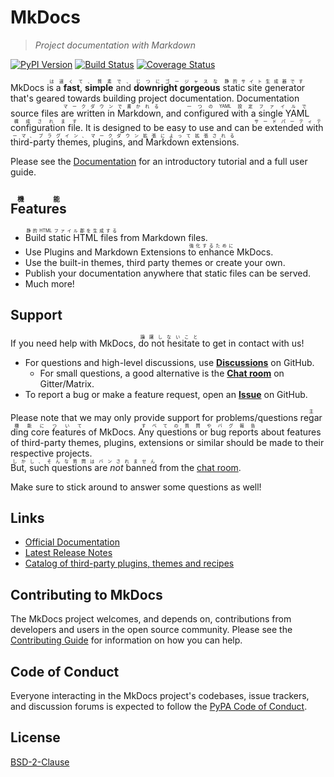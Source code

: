 # MkDocs

> *Project documentation with Markdown*

[![PyPI Version][pypi-v-image]][pypi-v-link]
[![Build Status][GHAction-image]][GHAction-link]
[![Coverage Status][codecov-image]][codecov-link]

MkDocs <ruby>is a **fast**, **simple** and **downright gorgeous**<rt>は速くて、質素で、じつにゴージャスな</rt></ruby> <ruby>static site
generator <rt>静的サイト生成器です</rt></ruby> that's geared towards building project documentation. Documentation
source files <ruby>are written in Markdown<rt>マークダウンで書かれる</rt></ruby>, and <ruby>configured with a single YAML
configuration file<rt>一つのYAML設定ファイルで構成されます</rt></ruby>. It is designed to be easy to use and can <ruby>be extended with
third-party themes, plugins, and Markdown extensions<rt>サードパーティテーマ、プラグイン、マークダウン拡張によって拡張される</rt></ruby>.

Please see the [Documentation][mkdocs] for an introductory tutorial and a full
user guide.

## <ruby>Features<rt>機能</rt></ruby>

- <ruby>Build static HTML files<rt>静的HTMLファイル郡を生成する<rt></ruby> from Markdown files.
- Use Plugins and Markdown Extensions <ruby>to enhance<rt>強化するために</rt></ruby> MkDocs.
- Use the built-in themes, third party themes or create your own.
- Publish your documentation anywhere that static files can be served.
- Much more!

## Support

If you need help with MkDocs, <ruby>do not hesitate<rt>躊躇しないこと</rt></ruby> to get in contact with us!

-   For questions and high-level discussions, use **[Discussions]** on GitHub.
    -   For small questions, a good alternative is the **[Chat room]** on
        Gitter/Matrix.
-   To report a bug or make a feature request, open an **[Issue]** on GitHub.

Please note that we may only provide
support for problems/questions <ruby>regarding core features<rt>主機能について</rt></ruby> of MkDocs. <ruby>Any
questions or bug reports<rt>すべての質問やバグ報告<rt></ruby> about features of third-party themes, plugins,
extensions or similar should be made to their respective projects.  
<ruby>But, such questions are *not* banned<rt>しかし、そんな質問はバンされません</rt></ruby> from the [chat room].

Make sure to stick around to answer some questions as well!

## Links

- [Official Documentation][mkdocs]
- [Latest Release Notes][release-notes]
- [Catalog of third-party plugins, themes and recipes][catalog]

## Contributing to MkDocs

The MkDocs project welcomes, and depends on, contributions from developers and
users in the open source community. Please see the [Contributing Guide] for
information on how you can help.

## Code of Conduct

Everyone interacting in the MkDocs project's codebases, issue trackers, and
discussion forums is expected to follow the [PyPA Code of Conduct].

<!-- Badges -->
[codecov-image]: https://codecov.io/github/mkdocs/mkdocs/coverage.svg?branch=master
[codecov-link]: https://codecov.io/github/mkdocs/mkdocs?branch=master
[pypi-v-image]: https://img.shields.io/pypi/v/mkdocs.svg
[pypi-v-link]: https://pypi.org/project/mkdocs/
[GHAction-image]: https://github.com/mkdocs/mkdocs/actions/workflows/ci.yml/badge.svg
[GHAction-link]: https://github.com/mkdocs/mkdocs/actions/workflows/ci.yml
<!-- Links -->
[mkdocs]: https://www.mkdocs.org
[Issue]: https://github.com/mkdocs/mkdocs/issues
[Discussions]: https://github.com/mkdocs/mkdocs/discussions
[Chat room]: https://gitter.im/mkdocs/community
[release-notes]: https://www.mkdocs.org/about/release-notes/
[Contributing Guide]: https://www.mkdocs.org/about/contributing/
[PyPA Code of Conduct]: https://www.pypa.io/en/latest/code-of-conduct/
[catalog]: https://github.com/mkdocs/catalog

## License

[BSD-2-Clause](https://github.com/mkdocs/mkdocs/blob/master/LICENSE)
